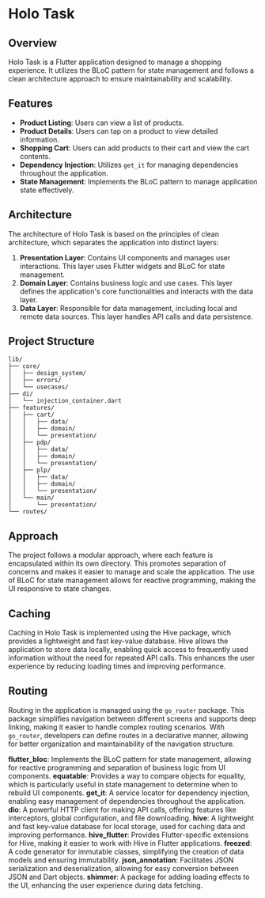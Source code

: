 # Holo Task

## Overview
Holo Task is a Flutter application designed to manage a shopping experience. It utilizes the BLoC pattern for state management and follows a clean architecture approach to ensure maintainability and scalability.

## Features
- **Product Listing**: Users can view a list of products.
- **Product Details**: Users can tap on a product to view detailed information.
- **Shopping Cart**: Users can add products to their cart and view the cart contents.
- **Dependency Injection**: Utilizes `get_it` for managing dependencies throughout the application.
- **State Management**: Implements the BLoC pattern to manage application state effectively.

## Architecture
The architecture of Holo Task is based on the principles of clean architecture, which separates the application into distinct layers:

1. **Presentation Layer**: Contains UI components and manages user interactions. This layer uses Flutter widgets and BLoC for state management.
2. **Domain Layer**: Contains business logic and use cases. This layer defines the application's core functionalities and interacts with the data layer.
3. **Data Layer**: Responsible for data management, including local and remote data sources. This layer handles API calls and data persistence.

## Project Structure
```
lib/
├── core/
│   ├── design_system/
│   ├── errors/
│   └── usecases/
├── di/
│   └── injection_container.dart
├── features/
│   ├── cart/
│   │   ├── data/
│   │   ├── domain/
│   │   └── presentation/
│   ├── pdp/
│   │   ├── data/
│   │   ├── domain/
│   │   └── presentation/
│   ├── plp/
│   │   ├── data/
│   │   ├── domain/
│   │   └── presentation/
│   └── main/
│       └── presentation/
└── routes/
```

## Approach
The project follows a modular approach, where each feature is encapsulated within its own directory. This promotes separation of concerns and makes it easier to manage and scale the application. The use of BLoC for state management allows for reactive programming, making the UI responsive to state changes.


## Caching
Caching in Holo Task is implemented using the Hive package, which provides a lightweight and fast key-value database. Hive allows the application to store data locally, enabling quick access to frequently used information without the need for repeated API calls. This enhances the user experience by reducing loading times and improving performance.

## Routing
Routing in the application is managed using the `go_router` package. This package simplifies navigation between different screens and supports deep linking, making it easier to handle complex routing scenarios. With `go_router`, developers can define routes in a declarative manner, allowing for better organization and maintainability of the navigation structure.

**flutter_bloc**: Implements the BLoC pattern for state management, allowing for reactive programming and separation of business logic from UI components.
**equatable**: Provides a way to compare objects for equality, which is particularly useful in state management to determine when to rebuild UI components.
**get_it**: A service locator for dependency injection, enabling easy management of dependencies throughout the application.
**dio**: A powerful HTTP client for making API calls, offering features like interceptors, global configuration, and file downloading.
**hive**: A lightweight and fast key-value database for local storage, used for caching data and improving performance.
**hive_flutter**: Provides Flutter-specific extensions for Hive, making it easier to work with Hive in Flutter applications.
**freezed**: A code generator for immutable classes, simplifying the creation of data models and ensuring immutability.
**json_annotation**: Facilitates JSON serialization and deserialization, allowing for easy conversion between JSON and Dart objects.
**shimmer**: A package for adding loading effects to the UI, enhancing the user experience during data fetching.
